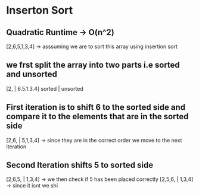 # Inserton Sort
## Quadratic Runtime -> O(n^2)
[2,6,5,1,3,4] -> asssuming we are to sort this array using insertion sort 
## we frst split the array into two parts i.e sorted and unsorted 
   [2, | 6.5.1.3.4] 
sorted | unsorted 
## First iteration is to shift 6 to the sorted side and compare it to the elements that are in the sorted side 
[2,6, | 5,1,3,4] -> since they are in the correct order we move to the next iteration
## Second Iteration shifts 5 to sorted side 
[2,6,5, | 1,3,4] -> we then check if 5 has been placed correctly
[2,5,6, | 1,3,4] -> since it isnt we shi
